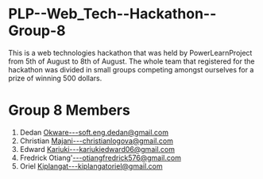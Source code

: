 # PLP--Web_Tech--Hackathon--Group-8
This is a web technologies hackathon that was held by PowerLearnProject from 5th of August to 8th of August. The whole team that registered for the hackathon was divided in small groups competing amongst ourselves for a prize of winning 500 dollars.
# Group 8 Members
1. Dedan Okware---soft.eng.dedan@gmail.com
2. Christian Majani---christianlogova@gmail.com
3. Edward Kariuki---kariukiedward06@gmail.com 
4. Fredrick Otiang'---otiangfredrick576@gmail.com
5. Oriel Kiplangat---kiplangatoriel@gmail.com
